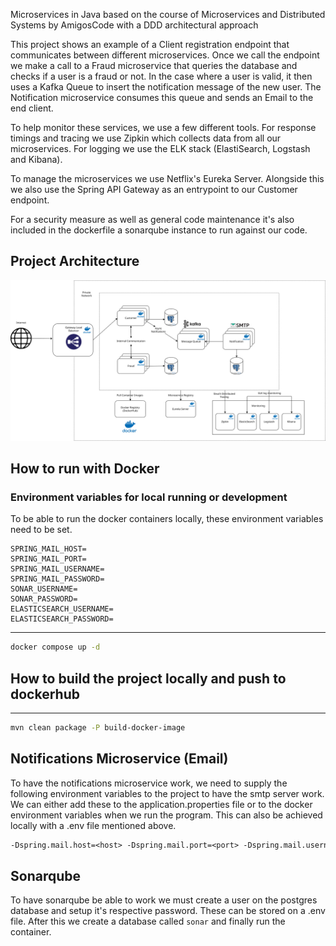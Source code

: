 Microservices in Java based on the course of Microservices and Distributed Systems by AmigosCode with a DDD architectural approach

This project shows an example of a Client registration endpoint that communicates between different microservices. Once we call the endpoint we make a call to a Fraud microservice that queries the database and checks if a user is a fraud or not. In the case where a user is valid, it then uses a Kafka Queue to insert the notification message of the new user. The Notification microservice consumes this queue and sends an Email to the end client.

To help monitor these services, we use a few different tools. For response timings and tracing we use Zipkin which collects data from all our microservices. For logging we use the ELK stack (ElastiSearch, Logstash and Kibana).

To manage the microservices we use Netflix's Eureka Server. Alongside this we also use the Spring API Gateway as an entrypoint to our Customer endpoint.

For a security measure as well as general code maintenance it's also included in the dockerfile a sonarqube instance to run against our code.

## Project Architecture
![image](https://raw.githubusercontent.com/nameless312/Microservices/main/documentation/architecture.png?raw=true)


## How to run with Docker

### Environment variables for local running or development
To be able to run the docker containers locally, these environment variables need to be set.

```text
SPRING_MAIL_HOST=
SPRING_MAIL_PORT=
SPRING_MAIL_USERNAME=
SPRING_MAIL_PASSWORD=
SONAR_USERNAME=
SONAR_PASSWORD=
ELASTICSEARCH_USERNAME=
ELASTICSEARCH_PASSWORD=
```

---
```bash
docker compose up -d
```

## How to build the project locally and push to dockerhub
---
```bash
mvn clean package -P build-docker-image
```

## Notifications Microservice (Email)  
To have the notifications microservice work, we need to supply the following environment variables to the project to have the smtp server work. We can either add these to the application.properties file or to the docker environment variables when we run the program.
This can also be achieved locally with a .env file mentioned above.
```txt
-Dspring.mail.host=<host> -Dspring.mail.port=<port> -Dspring.mail.username=<Username> -Dspring.mail.password=<Password>
```

## Sonarqube
To have sonarqube be able to work we must create a user on the postgres database and setup it's respective password. These can be stored on a .env file.
After this we create a database called `sonar` and finally run the container.
